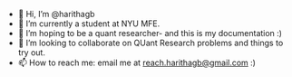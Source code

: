 - 👋 Hi, I’m @harithagb
- 👀 I’m currently a student at NYU MFE.
- 🌱 I’m hoping to be a quant researcher- and this is my documentation :)
- 💞️ I’m looking to collaborate on QUant Research problems and things to try out.
- 📫 How to reach me: email me at reach.harithagb@gmail.com :)

<!---
harithagb/harithagb is a ✨ special ✨ repository because its `README.md` (this file) appears on your GitHub profile.
You can click the Preview link to take a look at your changes.
--->
